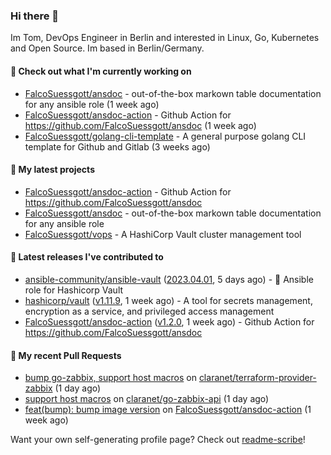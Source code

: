 ### Hi there 👋

Im Tom, DevOps Engineer in Berlin and interested in Linux, Go, Kubernetes and Open Source.
Im based in Berlin/Germany.

#### 👷 Check out what I'm currently working on

- [FalcoSuessgott/ansdoc](https://github.com/FalcoSuessgott/ansdoc) - out-of-the-box markown table documentation for any ansible role (1 week ago)
- [FalcoSuessgott/ansdoc-action](https://github.com/FalcoSuessgott/ansdoc-action) - Github Action for https://github.com/FalcoSuessgott/ansdoc (1 week ago)
- [FalcoSuessgott/golang-cli-template](https://github.com/FalcoSuessgott/golang-cli-template) - A general purpose golang CLI  template for Github and Gitlab (3 weeks ago)

#### 🌱 My latest projects

- [FalcoSuessgott/ansdoc-action](https://github.com/FalcoSuessgott/ansdoc-action) - Github Action for https://github.com/FalcoSuessgott/ansdoc
- [FalcoSuessgott/ansdoc](https://github.com/FalcoSuessgott/ansdoc) - out-of-the-box markown table documentation for any ansible role
- [FalcoSuessgott/vops](https://github.com/FalcoSuessgott/vops) - A HashiCorp Vault cluster management tool

#### 🔭 Latest releases I've contributed to

- [ansible-community/ansible-vault](https://github.com/ansible-community/ansible-vault) ([2023.04.01](https://github.com/ansible-community/ansible-vault/releases/tag/2023.04.01), 5 days ago) - :key: Ansible role for Hashicorp Vault
- [hashicorp/vault](https://github.com/hashicorp/vault) ([v1.11.9](https://github.com/hashicorp/vault/releases/tag/v1.11.9), 1 week ago) - A tool for secrets management, encryption as a service, and privileged access management
- [FalcoSuessgott/ansdoc-action](https://github.com/FalcoSuessgott/ansdoc-action) ([v1.2.0](https://github.com/FalcoSuessgott/ansdoc-action/releases/tag/v1.2.0), 1 week ago) - Github Action for https://github.com/FalcoSuessgott/ansdoc

#### 🔨 My recent Pull Requests

- [bump go-zabbix, support host macros](https://github.com/claranet/terraform-provider-zabbix/pull/66) on [claranet/terraform-provider-zabbix](https://github.com/claranet/terraform-provider-zabbix) (1 day ago)
- [support host macros](https://github.com/claranet/go-zabbix-api/pull/20) on [claranet/go-zabbix-api](https://github.com/claranet/go-zabbix-api) (1 day ago)
- [feat(bump): bump image version](https://github.com/FalcoSuessgott/ansdoc-action/pull/3) on [FalcoSuessgott/ansdoc-action](https://github.com/FalcoSuessgott/ansdoc-action) (1 week ago)

Want your own self-generating profile page? Check out [readme-scribe](https://github.com/muesli/readme-scribe)!